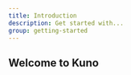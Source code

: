 ```yaml
---
title: Introduction
description: Get started with...
group: getting-started
---
```



## Welcome to Kuno
